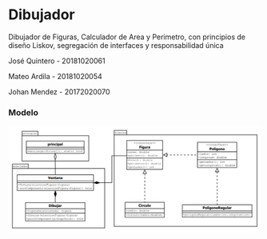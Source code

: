 # Dibujador
 Dibujador de Figuras, Calculador de Area y Perimetro, con principios de diseño Liskov, segregación de interfaces y responsabilidad única
 
 José Quintero - 20181020061
 
 Mateo Ardila - 20181020054
 
 Johan Mendez - 20172020070

### Modelo
![MODELO](modelo.png) 

